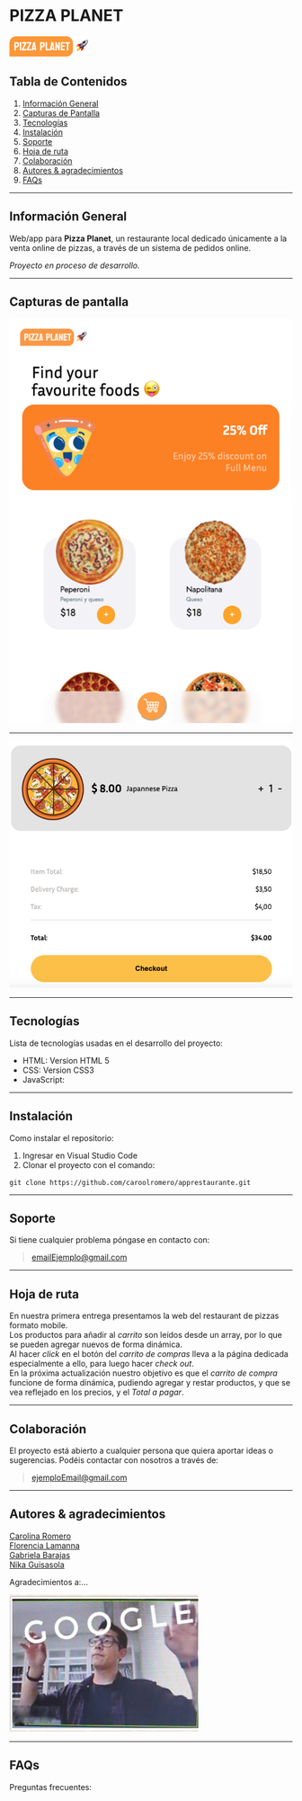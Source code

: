 # PIZZA PLANET 
![logo-pizzaPlanet](./img%20readme/logo-principal.png)

## Tabla de Contenidos
1. [Información General](#información-general)
2. [Capturas de Pantalla](#capturas-de-pantalla)
3. [Tecnologías](#tecnologías)
4. [Instalación](#instalación)
5. [Soporte](#soporte)
6. [Hoja de ruta](#hoja-de-ruta)
7. [Colaboración](#colaboración)
8. [Autores & agradecimientos](#autores--agradecimientos)
9. [FAQs](#faqs)

***
## Información General

Web/app para **Pizza Planet**, un restaurante local dedicado únicamente a la venta online de pizzas, a través de un sistema de pedidos online.

*Proyecto en proceso de desarrollo.*   

***

## Capturas de pantalla

![screenshot-01](./img%20readme/captura02.png)
***
![Iscreenshot-02](./img%20readme/captura03.png)

***
## Tecnologías
Lista de tecnologías usadas en el desarrollo del proyecto:
* HTML: Version HTML 5
* CSS: Version CSS3
* JavaScript: 

***
## Instalación
Como instalar el repositorio:

1. Ingresar en Visual Studio Code
2.  Clonar el proyecto con el comando: 
 ``` 
git clone https://github.com/caroolromero/apprestaurante.git
```

***

## Soporte
Si tiene cualquier problema póngase en contacto con: 
> emailEjemplo@gmail.com

***
## Hoja de ruta

En nuestra primera entrega presentamos la web del restaurant de pizzas formato mobile.  
Los productos para añadir al *carrito* son leídos desde un array, por lo que se pueden agregar nuevos de forma dinámica.  
Al hacer *click* en el botón del *carrito de compras* lleva a la página dedicada especialmente a ello, para luego hacer *check out*.  
En la próxima actualización nuestro objetivo es que el *carrito de compra* funcione de forma dinámica, pudiendo agregar y restar productos, y que se vea reflejado en los precios, y el *Total a pagar*.

***
## Colaboración
El proyecto está abierto a cualquier persona que quiera aportar ideas o sugerencias. Podéis contactar con nosotros a través de:

> ejemploEmail@gmail.com

***
## Autores & agradecimientos
[Carolina Romero](https://github.com/caroolromero)  
[Florencia Lamanna](https://github.com/mflamanna)  
[Gabriela Barajas](https://github.com/GabyBarajitas)  
[Nika Guisasola](https://github.com/Niguisasola) 

Agradecimientos a:...  

![googleCarlos](/img%20readme/googlecarlos.jpg)

***
## FAQs

Preguntas frecuentes:

